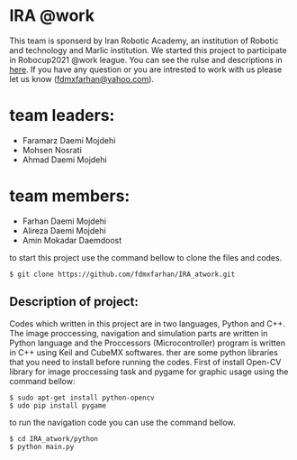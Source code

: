 # IRA @work
 This team is sponserd by Iran Robotic Academy, an institution of Robotic and technology and Marlic institution. We started this project to participate in Robocup2021 @work league. You can see the rulse and descriptions in [here](http://www.robocupatwork.org/). If you have any question or you are intrested to work with us please let us know (fdmxfarhan@yahoo.com).

# team leaders:
- Faramarz Daemi Mojdehi
- Mohsen Nosrati
- Ahmad Daemi Mojdehi
# team members:
- Farhan Daemi Mojdehi
- Alireza Daemi Mojdehi
- Amin Mokadar Daemdoost

to start this project use the command bellow to clone the files and codes.
```console
$ git clone https://github.com/fdmxfarhan/IRA_atwork.git
```
## Description of project:
Codes which written in this project are in two languages, Python and C++. The image proccessing, navigation and simulation parts are written in Python language and the Proccessors (Microcontroller) program is written in C++ using Keil and CubeMX softwares.
ther are some python libraries that you need to install before running the codes. First of install Open-CV library for image proccessing task and pygame for graphic usage using the command bellow:
```console
$ sudo apt-get install python-opencv
$ udo pip install pygame
```
to run the navigation code you can use the command bellow.
```console
$ cd IRA_atwork/python
$ python main.py
```
